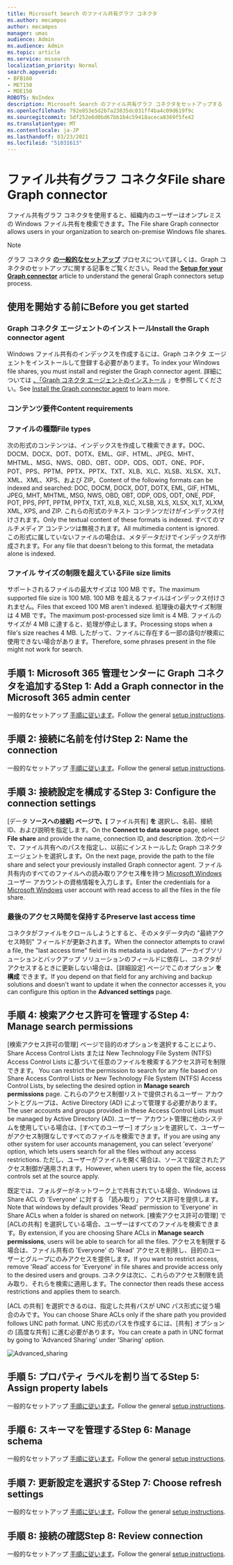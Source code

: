 ```yaml
---
title: Microsoft Search のファイル共有グラフ コネクタ
ms.author: mecampos
author: mecampos
manager: umas
audience: Admin
ms.audience: Admin
ms.topic: article
ms.service: mssearch
localization_priority: Normal
search.appverid:
- BFB160
- MET150
- MOE150
ROBOTS: NoIndex
description: Microsoft Search のファイル共有グラフ コネクタをセットアップする
ms.openlocfilehash: 792e853e5d2b7a23835dc031ff4ba4c09d619f9c
ms.sourcegitcommit: 5df252e6d0bd67bb1b4c59418aceca8369f5fe42
ms.translationtype: MT
ms.contentlocale: ja-JP
ms.lasthandoff: 03/23/2021
ms.locfileid: "51031613"
---
```

<!---Previous ms.author: rusamai --->

# <a name="file-share-graph-connector"></a><span data-ttu-id="6c3b7-103">ファイル共有グラフ コネクタ</span><span class="sxs-lookup"><span data-stu-id="6c3b7-103">File share Graph connector</span></span>

<span data-ttu-id="6c3b7-104">ファイル共有グラフ コネクタを使用すると、組織内のユーザーはオンプレミスの Windows ファイル共有を検索できます。</span><span class="sxs-lookup"><span data-stu-id="6c3b7-104">The File share Graph connector allows users in your organization to search on-premise Windows file shares.</span></span>

> [!NOTE]
> <span data-ttu-id="6c3b7-105">グラフ コネクタ [**の一般的なセットアップ**](configure-connector.md) プロセスについて詳しくは、Graph コネクタのセットアップに関する記事をご覧ください。</span><span class="sxs-lookup"><span data-stu-id="6c3b7-105">Read the [**Setup for your Graph connector**](configure-connector.md) article to understand the general Graph connectors setup process.</span></span>

## <a name="before-you-get-started"></a><span data-ttu-id="6c3b7-106">使用を開始する前に</span><span class="sxs-lookup"><span data-stu-id="6c3b7-106">Before you get started</span></span>

### <a name="install-the-graph-connector-agent"></a><span data-ttu-id="6c3b7-107">Graph コネクタ エージェントのインストール</span><span class="sxs-lookup"><span data-stu-id="6c3b7-107">Install the Graph connector agent</span></span>

<span data-ttu-id="6c3b7-108">Windows ファイル共有のインデックスを作成するには、Graph コネクタ エージェントをインストールして登録する必要があります。</span><span class="sxs-lookup"><span data-stu-id="6c3b7-108">To index your Windows file shares, you must install and register the Graph connector agent.</span></span> <span data-ttu-id="6c3b7-109">詳細については [、「Graph コネクタ エージェントのインストール](on-prem-agent.md) 」を参照してください。</span><span class="sxs-lookup"><span data-stu-id="6c3b7-109">See [Install the Graph connector agent](on-prem-agent.md) to learn more.</span></span>  

### <a name="content-requirements"></a><span data-ttu-id="6c3b7-110">コンテンツ要件</span><span class="sxs-lookup"><span data-stu-id="6c3b7-110">Content requirements</span></span>

### <a name="file-types"></a><span data-ttu-id="6c3b7-111">ファイルの種類</span><span class="sxs-lookup"><span data-stu-id="6c3b7-111">File types</span></span>

<span data-ttu-id="6c3b7-112">次の形式のコンテンツは、インデックスを作成して検索できます。DOC、 DOCM、DOCX、DOT、DOTX、EML、GIF、HTML、JPEG、MHT、MHTML、MSG、NWS、OBD、OBT、ODP、ODS、ODT、ONE、PDF、POT、PPS、PPTM、PPTX、PPTX、TXT、XLB、XLC、XLSB、XLSX、XLT、XML、XML、XPS、および ZIP。</span><span class="sxs-lookup"><span data-stu-id="6c3b7-112">Content of the following formats can be indexed and searched: DOC, DOCM, DOCX, DOT, DOTX, EML, GIF, HTML, JPEG, MHT, MHTML, MSG, NWS, OBD, OBT, ODP, ODS, ODT, ONE, PDF, POT, PPS, PPT, PPTM, PPTX, TXT, XLB, XLC, XLSB, XLS, XLSX, XLT, XLXM, XML, XPS, and ZIP.</span></span> <span data-ttu-id="6c3b7-113">これらの形式のテキスト コンテンツだけがインデックス付けされます。</span><span class="sxs-lookup"><span data-stu-id="6c3b7-113">Only the textual content of these formats is indexed.</span></span> <span data-ttu-id="6c3b7-114">すべてのマルチメディア コンテンツは無視されます。</span><span class="sxs-lookup"><span data-stu-id="6c3b7-114">All multimedia content is ignored.</span></span> <span data-ttu-id="6c3b7-115">この形式に属していないファイルの場合は、メタデータだけでインデックスが作成されます。</span><span class="sxs-lookup"><span data-stu-id="6c3b7-115">For any file that doesn't belong to this format, the metadata alone is indexed.</span></span>

### <a name="file-size-limits"></a><span data-ttu-id="6c3b7-116">ファイル サイズの制限を超えている</span><span class="sxs-lookup"><span data-stu-id="6c3b7-116">File size limits</span></span>

<span data-ttu-id="6c3b7-117">サポートされるファイルの最大サイズは 100 MB です。</span><span class="sxs-lookup"><span data-stu-id="6c3b7-117">The maximum supported file size is 100 MB.</span></span> <span data-ttu-id="6c3b7-118">100 MB を超えるファイルはインデックス付けされません。</span><span class="sxs-lookup"><span data-stu-id="6c3b7-118">Files that exceed 100 MB aren't indexed.</span></span> <span data-ttu-id="6c3b7-119">処理後の最大サイズ制限は 4 MB です。</span><span class="sxs-lookup"><span data-stu-id="6c3b7-119">The maximum post-processed size limit is 4 MB.</span></span> <span data-ttu-id="6c3b7-120">ファイルのサイズが 4 MB に達すると、処理が停止します。</span><span class="sxs-lookup"><span data-stu-id="6c3b7-120">Processing stops when a file's size reaches 4 MB.</span></span> <span data-ttu-id="6c3b7-121">したがって、ファイルに存在する一部の語句が検索に使用できない場合があります。</span><span class="sxs-lookup"><span data-stu-id="6c3b7-121">Therefore, some phrases present in the file might not work for search.</span></span>

## <a name="step-1-add-a-graph-connector-in-the-microsoft-365-admin-center"></a><span data-ttu-id="6c3b7-122">手順 1: Microsoft 365 管理センターに Graph コネクタを追加する</span><span class="sxs-lookup"><span data-stu-id="6c3b7-122">Step 1: Add a Graph connector in the Microsoft 365 admin center</span></span>

<span data-ttu-id="6c3b7-123">一般的なセットアップ [手順に従います](./configure-connector.md)。</span><span class="sxs-lookup"><span data-stu-id="6c3b7-123">Follow the general [setup instructions](./configure-connector.md).</span></span>
<!---If the above phrase does not apply, delete it and insert specific details for your data source that are different from general setup instructions.-->

## <a name="step-2-name-the-connection"></a><span data-ttu-id="6c3b7-124">手順 2: 接続に名前を付け</span><span class="sxs-lookup"><span data-stu-id="6c3b7-124">Step 2: Name the connection</span></span>

<span data-ttu-id="6c3b7-125">一般的なセットアップ [手順に従います](./configure-connector.md)。</span><span class="sxs-lookup"><span data-stu-id="6c3b7-125">Follow the general [setup instructions](./configure-connector.md).</span></span>
<!---If the above phrase does not apply, delete it and insert specific details for your data source that are different from general setup instructions.-->

## <a name="step-3-configure-the-connection-settings"></a><span data-ttu-id="6c3b7-126">手順 3: 接続設定を構成する</span><span class="sxs-lookup"><span data-stu-id="6c3b7-126">Step 3: Configure the connection settings</span></span>

<span data-ttu-id="6c3b7-127">[データ **ソースへの接続] ページで、[** ファイル共有] **を** 選択し、名前、接続 ID、および説明を指定します。</span><span class="sxs-lookup"><span data-stu-id="6c3b7-127">On the **Connect to data source** page, select **File share** and provide the name, connection ID, and description.</span></span> <span data-ttu-id="6c3b7-128">次のページで、ファイル共有へのパスを指定し、以前にインストールした Graph コネクタ エージェントを選択します。</span><span class="sxs-lookup"><span data-stu-id="6c3b7-128">On the next page, provide the path to the file share and select your previously installed Graph connector agent.</span></span> <span data-ttu-id="6c3b7-129">ファイル共有内のすべてのファイルへの読み取りアクセス権を持つ [Microsoft Windows](https://microsoft.com/windows) ユーザー アカウントの資格情報を入力します。</span><span class="sxs-lookup"><span data-stu-id="6c3b7-129">Enter the credentials for a [Microsoft Windows](https://microsoft.com/windows) user account with read access to all the files in the file share.</span></span>

### <a name="preserve-last-access-time"></a><span data-ttu-id="6c3b7-130">最後のアクセス時間を保持する</span><span class="sxs-lookup"><span data-stu-id="6c3b7-130">Preserve last access time</span></span>

<span data-ttu-id="6c3b7-131">コネクタがファイルをクロールしようとすると、そのメタデータ内の "最終アクセス時刻" フィールドが更新されます。</span><span class="sxs-lookup"><span data-stu-id="6c3b7-131">When the connector attempts to crawl a file, the "last access time" field in its metadata is updated.</span></span> <span data-ttu-id="6c3b7-132">アーカイブソリューションとバックアップ ソリューションのフィールドに依存し、コネクタがアクセスするときに更新しない場合は、[詳細設定] ページでこのオプション **を構成** できます。</span><span class="sxs-lookup"><span data-stu-id="6c3b7-132">If you depend on that field for any archiving and backup solutions and doesn't want to update it when the connector accesses it, you can configure this option in the **Advanced settings** page.</span></span>

## <a name="step-4-manage-search-permissions"></a><span data-ttu-id="6c3b7-133">手順 4: 検索アクセス許可を管理する</span><span class="sxs-lookup"><span data-stu-id="6c3b7-133">Step 4: Manage search permissions</span></span>

<span data-ttu-id="6c3b7-134">[検索アクセス許可の管理] ページで目的のオプションを選択することにより、Share Access Control Lists または New Technology File System (NTFS) Access Control Lists に基づいて任意のファイルを検索するアクセス許可を制限できます。 </span><span class="sxs-lookup"><span data-stu-id="6c3b7-134">You can restrict the permission to search for any file based on Share Access Control Lists or New Technology File System (NTFS) Access Control Lists, by selecting the desired option in **Manage search permissions** page.</span></span> <span data-ttu-id="6c3b7-135">これらのアクセス制御リストで提供されるユーザー アカウントとグループは、Active Directory (AD) によって管理する必要があります。</span><span class="sxs-lookup"><span data-stu-id="6c3b7-135">The user accounts and groups provided in these Access Control Lists must be managed by Active Directory (AD).</span></span> <span data-ttu-id="6c3b7-136">ユーザー アカウント管理に他のシステムを使用している場合は、[すべてのユーザー] オプションを選択して、ユーザーがアクセス制限なしですべてのファイルを検索できます。</span><span class="sxs-lookup"><span data-stu-id="6c3b7-136">If you are using any other system for user accounts management, you can select 'everyone' option, which lets users search for all the files without any access restrictions.</span></span> <span data-ttu-id="6c3b7-137">ただし、ユーザーがファイルを開く場合は、ソースで設定されたアクセス制御が適用されます。</span><span class="sxs-lookup"><span data-stu-id="6c3b7-137">However, when users try to open the file, access controls set at the source apply.</span></span>

<span data-ttu-id="6c3b7-138">既定では、フォルダーがネットワーク上で共有されている場合、Windows は Share ACL の 'Everyone' に対する 「読み取り」 アクセス許可を提供します。</span><span class="sxs-lookup"><span data-stu-id="6c3b7-138">Note that windows by default provides 'Read' permission to 'Everyone' in Share ACLs when a folder is shared on network.</span></span> <span data-ttu-id="6c3b7-139">[検索アクセス許可の管理] で [ACLの共有] を選択している場合、ユーザーはすべてのファイルを検索できます。</span><span class="sxs-lookup"><span data-stu-id="6c3b7-139">By extension, if you are choosing Share ACLs in **Manage search permissions**, users will be able to search for all the files.</span></span> <span data-ttu-id="6c3b7-140">アクセスを制限する場合は、ファイル共有の 'Everyone' の 'Read' アクセスを削除し、目的のユーザーとグループにのみアクセスを提供します。</span><span class="sxs-lookup"><span data-stu-id="6c3b7-140">If you want to restrict access, remove 'Read' access for 'Everyone' in file shares and provide access only to the desired users and groups.</span></span> <span data-ttu-id="6c3b7-141">コネクタは次に、これらのアクセス制限を読み取り、それらを検索に適用します。</span><span class="sxs-lookup"><span data-stu-id="6c3b7-141">The connector then reads these access restrictions and applies them to search.</span></span>

<span data-ttu-id="6c3b7-142">[ACL の共有] を選択できるのは、指定した共有パスが UNC パス形式に従う場合のみです。</span><span class="sxs-lookup"><span data-stu-id="6c3b7-142">You can choose Share ACLs only if the share path you provided follows UNC path format.</span></span> <span data-ttu-id="6c3b7-143">UNC 形式のパスを作成するには、[共有] オプションの [高度な共有] に進む必要があります。</span><span class="sxs-lookup"><span data-stu-id="6c3b7-143">You can create a path in UNC format by going to 'Advanced Sharing' under 'Sharing' option.</span></span>

![Advanced_sharing](media/file-connector/file-advanced-sharing.png)

## <a name="step-5-assign-property-labels"></a><span data-ttu-id="6c3b7-145">手順 5: プロパティ ラベルを割り当てる</span><span class="sxs-lookup"><span data-stu-id="6c3b7-145">Step 5: Assign property labels</span></span>

<span data-ttu-id="6c3b7-146">一般的なセットアップ [手順に従います](./configure-connector.md)。</span><span class="sxs-lookup"><span data-stu-id="6c3b7-146">Follow the general [setup instructions](./configure-connector.md).</span></span>
<!---If the above phrase does not apply, delete it and insert specific details for your data source that are different from general setup instructions.-->

## <a name="step-6-manage-schema"></a><span data-ttu-id="6c3b7-147">手順 6: スキーマを管理する</span><span class="sxs-lookup"><span data-stu-id="6c3b7-147">Step 6: Manage schema</span></span>

<span data-ttu-id="6c3b7-148">一般的なセットアップ [手順に従います](./configure-connector.md)。</span><span class="sxs-lookup"><span data-stu-id="6c3b7-148">Follow the general [setup instructions](./configure-connector.md).</span></span>
<!---If the above phrase does not apply, delete it and insert specific details for your data source that are different from general setup instructions.-->

## <a name="step-7-choose-refresh-settings"></a><span data-ttu-id="6c3b7-149">手順 7: 更新設定を選択する</span><span class="sxs-lookup"><span data-stu-id="6c3b7-149">Step 7: Choose refresh settings</span></span>

<span data-ttu-id="6c3b7-150">一般的なセットアップ [手順に従います](./configure-connector.md)。</span><span class="sxs-lookup"><span data-stu-id="6c3b7-150">Follow the general [setup instructions](./configure-connector.md).</span></span>
<!---If the above phrase does not apply, delete it and insert specific details for your data source that are different from general setup instructions.-->

## <a name="step-8-review-connection"></a><span data-ttu-id="6c3b7-151">手順 8: 接続の確認</span><span class="sxs-lookup"><span data-stu-id="6c3b7-151">Step 8: Review connection</span></span>

<span data-ttu-id="6c3b7-152">一般的なセットアップ [手順に従います](./configure-connector.md)。</span><span class="sxs-lookup"><span data-stu-id="6c3b7-152">Follow the general [setup instructions](./configure-connector.md).</span></span>
<!---If the above phrase does not apply, delete it and insert specific details for your data source that are different from general setup 
instructions.-->

<!---## Troubleshooting-->
<!---Insert troubleshooting recommendations for this data source-->

<!---## Limitations-->
<!---Insert limitations for this data source-->
